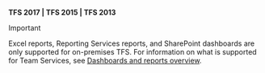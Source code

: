 **TFS 2017 | TFS 2015 | TFS 2013**  

>[!IMPORTANT]  
>Excel reports, Reporting Services reports, and SharePoint dashboards are only supported for on-premises TFS. For information on what is supported for Team Services, see [Dashboards and reports overview](../overview.md). 